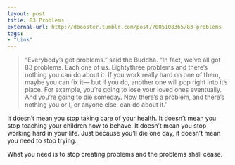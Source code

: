 ```yaml
---
layout: post
title: 83 Problems
external-url: http://dbooster.tumblr.com/post/7005108365/83-problems
tags:
- "Link"
---
```

> “Everybody’s got problems.” said the Buddha. “In fact, we’ve all got 83 problems. Each one of us. Eightythree problems and there’s nothing you can do about it. If you work really hard on one of them, maybe you can fix it— but if you do, another one will pop right into it’s place. For example, you’re going to lose your loved ones eventually. And you’re going to die someday. Now there’s a problem, and there’s nothing you or I, or anyone else, can do about it.”

It doesn’t mean you stop taking care of your health. It doesn’t mean you stop teaching your children how to behave. It doesn’t mean you stop working hard in your life. Just because you’ll die one day, it doesn’t mean you need to stop trying.

What you need is to stop creating problems and the problems shall cease.
